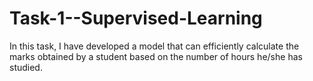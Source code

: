 # Task-1--Supervised-Learning
In this task, I have developed a model that can efficiently calculate the marks obtained by a student based on the number of hours he/she has studied.
